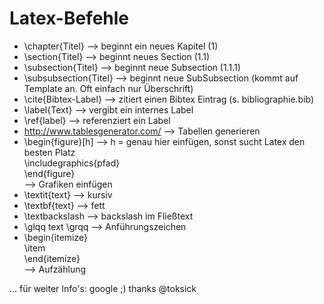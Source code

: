 # Latex-Befehle

+ \chapter{Titel} --> beginnt ein neues Kapitel (1)
+ \section{Titel} --> beginnt neues Section (1.1)
+ \subsection{Titel} --> beginnt neue Subsection (1.1.1)
+ \subsubsection{Titel} --> beginnt neue SubSubsection (kommt auf Template an. Oft einfach nur Überschrift)
+ \cite{Bibtex-Label} --> zitiert einen Bibtex Eintrag (s. bibliographie.bib)
+ \label{Text} --> vergibt ein internes Label
+ \ref{label} --> referenziert ein Label
+ http://www.tablesgenerator.com/ --> Tabellen generieren
+ \begin{figure}[h] --> h = genau hier einfügen, sonst sucht Latex den besten Platz   
  \includegraphics{pfad}   
  \end{figure}   
  --> Grafiken einfügen    
+ \textit{text} --> kursiv
+ \textbf{text} --> fett
+ \textbackslash --> backslash im Fließtext
+ \glqq text \grqq --> Anführungszeichen
+ \begin{itemize}   
  \item     
  \end{itemize}    
  --> Aufzählung    
  
... für weiter Info's: google ;)
thanks @toksick